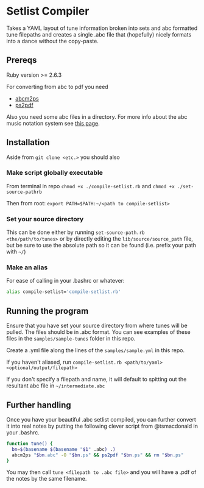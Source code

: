 # Setlist Compiler
Takes a YAML layout of tune information broken into sets and abc formatted tune filepaths and creates a single .abc file that (hopefully) nicely formats into a dance without the copy-paste.

## Prereqs
Ruby version >= 2.6.3

For converting from abc to pdf you need
- [abcm2ps](https://github.com/lewdlime/abcm2ps)
- [ps2pdf](https://web.mit.edu/ghostscript/www/Ps2pdf.htm)

Also you need some abc files in a directory. For more info about the abc music notation system see [this page](https://abcnotation.com/wiki/abc:standard:v2.1).

## Installation
Aside from `git clone <etc.>` you should also

### Make script globally executable
From terminal in repo `chmod +x ./compile-setlist.rb` and `chmod +x ./set-source-pathrb`

Then from root: `export PATH=$PATH:~/<path to compile-setlist>`

### Set your source directory
This can be done either by running `set-source-path.rb <the/path/to/tunes>` or by directly editing the `lib/source/source_path` file, but be sure to use the absolute path so it can be found (i.e. prefix your path with `~/`)

### Make an alias
For ease of calling in your .bashrc or whatever:
```sh
alias compile-setlist='compile-setlist.rb'
```

## Running the program
Ensure that you have set your source directory from where tunes will be pulled. The files should be in .abc format. You can see examples of these files in the `samples/sample-tunes` folder in this repo.

Create a .yml file along the lines of the `samples/sample.yml` in this repo.

If you haven't aliased, run `compile-setlist.rb <path/to/yaml> <optional/output/filepath>`

If you don't specify a filepath and name, it will default to spitting out the resultant abc file in `~/intermediate.abc`

## Further handling
Once you have your beautiful .abc setlist compiled, you can further convert it into real notes by putting the following clever script from @tsmacdonald in your .bashrc.
```sh
function tune() {
  bn=$(basename $(basename "$1" .abc) .)
  abcm2ps "$bn.abc" -O "$bn.ps" && ps2pdf "$bn.ps" && rm "$bn.ps"
}
```

You may then call `tune <filepath to .abc file>` and you will have a .pdf of the notes by the same filename.
